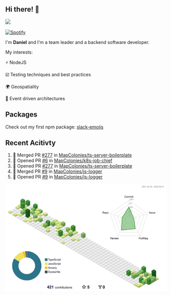 ## Hi there! 👋

<p>
  <img src="https://github-readme-stats.vercel.app/api?username=syncush&theme=tokyonight">
</p>

[![Spotify](https://novatorem-rust.vercel.app/api/spotify)](https://open.spotify.com/user/syncush)

I'm **Daniel** and I'm a team leader and a backend software developer.

My interests:

⚡ NodeJS

☑️ Testing techniques and best practices

🌍 Geospatiality

🧠 Event driven architectures

## Packages
Check out my first npm package: [slack-emojis](https://www.npmjs.com/package/slack-emojis)

## Recent Acitivty
<!--START_SECTION:activity-->
1. 🎉 Merged PR [#277](https://github.com/MapColonies/ts-server-boilerplate/pull/277) in [MapColonies/ts-server-boilerplate](https://github.com/MapColonies/ts-server-boilerplate)
2. 💪 Opened PR [#6](https://github.com/MapColonies/k8s-job-chief/pull/6) in [MapColonies/k8s-job-chief](https://github.com/MapColonies/k8s-job-chief)
3. 💪 Opened PR [#277](https://github.com/MapColonies/ts-server-boilerplate/pull/277) in [MapColonies/ts-server-boilerplate](https://github.com/MapColonies/ts-server-boilerplate)
4. 🎉 Merged PR [#9](https://github.com/MapColonies/js-logger/pull/9) in [MapColonies/js-logger](https://github.com/MapColonies/js-logger)
5. 💪 Opened PR [#9](https://github.com/MapColonies/js-logger/pull/9) in [MapColonies/js-logger](https://github.com/MapColonies/js-logger)
<!--END_SECTION:activity-->

![contrib](./profile-3d-contrib/profile-green-animate.svg)
